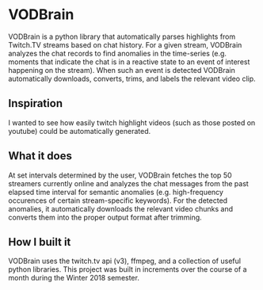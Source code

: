 # VODBrain

VODBrain is a python library that automatically parses highlights from Twitch.TV streams based on chat history.
For a given stream, VODBrain analyzes the chat records to find anomalies in the time-series (e.g. moments that
indicate the chat is in a reactive state to an event of interest happening on the stream). When such an event is detected
VODBrain automatically downloads, converts, trims, and labels the relevant video clip.

## Inspiration

I wanted to see how easily twitch highlight videos (such as those posted on youtube) could be automatically generated.

## What it does

At set intervals determined by the user, VODBrain fetches the top 50 streamers currently online and analyzes the chat messages from the past elapsed time interval for semantic anomalies (e.g. high-frequency occurences of certain stream-specific keywords). For the detected anomalies, it automatically downloads the relevant video chunks and converts them into the proper output format after trimming.

## How I built it

VODBrain uses the twitch.tv api (v3), ffmpeg, and a collection of useful python libraries. This project was built in increments over the course of a month during the Winter 2018 semester.
